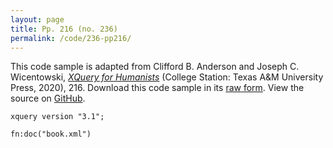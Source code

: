 ```yaml
---
layout: page
title: Pp. 216 (no. 236)
permalink: /code/236-pp216/
---
```


This code sample is adapted from Clifford B. Anderson and Joseph C. Wicentowski, 
[_XQuery for Humanists_](/) (College Station: Texas A&M University Press, 2020), 216. 
Download this code sample in its [raw form](/code/236-pp216/236-pp216.xq).
View the source on [GitHub](https://github.com/coding4humanists/xquery4humanists/blob/master/code/236-pp216/236-pp216.xq).

```xquery
xquery version "3.1";

fn:doc("book.xml")
```  
